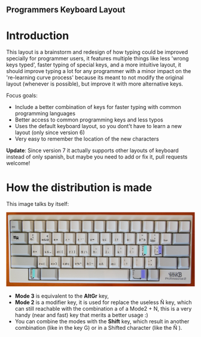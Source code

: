 Programmers Keyboard Layout
----------------------------------


Introduction
==============

This layout is a brainstorm and redesign of how typing could be improved specially for programmer users, it features multiple things like less 'wrong keys typed', faster typing of special keys, and a more intuitive layout, it should improve typing a lot for any programmer with a minor impact on the 're-learning curve process' because its meant to not modify the original layout (whenever is possible), but improve it with more alternative keys.

Focus goals:
 * Include a better combination of keys for faster typing with common programming languages
 * Better access to common programming keys and less typos
 * Uses the default keyboard layout, so you dont't have to learn a new layout (only since version 6)
 * Very easy to remember the location of the new characters

**Update**: Since version 7 it actually supports other layouts of keyboard instead of only spanish, but maybe you need to add or fix it, pull requests welcome!

How the distribution is made
============================

This image talks by itself:

![Image of layout](http://github.com/Elive/programmerskblayout/raw/master/render.jpg)

- **Mode 3** is equivalent to the **AltGr** key, 
- **Mode 2** is a modifier key, it is used for replace the useless Ñ key, which can still reachable with the combination a of a Mode2 + N, this is a very handy (near and fast) key that merits a better usage :)
- You can combine the modes with the **Shift** key, which result in another combination (like in the key G) or in a Shifted character (like the Ñ ).



